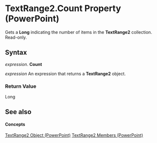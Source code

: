 
# TextRange2.Count Property (PowerPoint)

Gets a  **Long** indicating the number of items in the **TextRange2** collection. Read-only.


## Syntax

 _expression_. **Count**

 _expression_ An expression that returns a **TextRange2** object.


### Return Value

Long


## See also


#### Concepts


[TextRange2 Object (PowerPoint)](88e2de08-3d15-406d-99a0-93c3cd661eda.md)
[TextRange2 Members (PowerPoint)](7e365e2a-ac03-48ec-b764-0fca369a622c.md)
